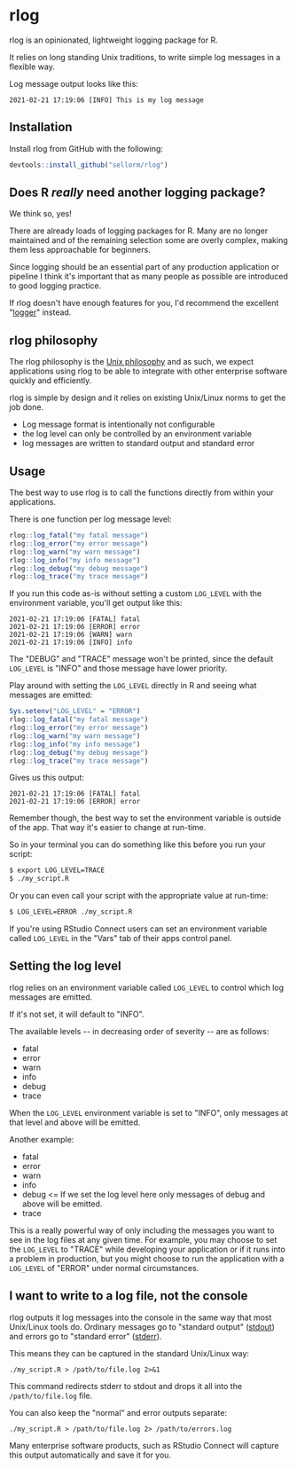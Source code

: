 # rlog

rlog is an opinionated, lightweight logging package for R.

It relies on long standing Unix traditions, to write simple log messages in a flexible way.

Log message output looks like this:

```
2021-02-21 17:19:06 [INFO] This is my log message
```

## Installation

Install rlog from GitHub with the following:

``` r
devtools::install_github("sellorm/rlog")
```

## Does R _really_ need another logging package?

We think so, yes!

There are already loads of logging packages for R. Many are no longer maintained and of the remaining selection some are overly complex, making them less approachable for beginners.

Since logging should be an essential part of any production application or pipeline I think it's important that as many people as possible are introduced to good logging practice.

If rlog doesn't have enough features for you, I'd recommend the excellent "[logger](https://cran.r-project.org/package=logger)" instead.

## rlog philosophy

The rlog philosophy is the [Unix philosophy](https://en.wikipedia.org/wiki/Unix_philosophy) and as such, we expect applications using rlog to be able to integrate with other enterprise software quickly and efficiently.

rlog is simple by design and it relies on existing Unix/Linux norms to get the job done.

* Log message format is intentionally not configurable
* the log level can only be controlled by an environment variable
* log messages are written to standard output and standard error

## Usage

The best way to use rlog is to call the functions directly from within your applications.

There is one function per log message level:

``` r
rlog::log_fatal("my fatal message")
rlog::log_error("my error message")
rlog::log_warn("my warn message")
rlog::log_info("my info message")
rlog::log_debug("my debug message")
rlog::log_trace("my trace message")
```

If you run this code as-is without setting a custom `LOG_LEVEL` with the environment variable, you'll get output like this:

```
2021-02-21 17:19:06 [FATAL] fatal
2021-02-21 17:19:06 [ERROR] error
2021-02-21 17:19:06 [WARN] warn
2021-02-21 17:19:06 [INFO] info
```

The "DEBUG" and "TRACE" message won't be printed, since the default `LOG_LEVEL` is "INFO" and those message have lower priority.

Play around with setting the `LOG_LEVEL` directly in R and seeing what messages are emitted:

``` r
Sys.setenv("LOG_LEVEL" = "ERROR")
rlog::log_fatal("my fatal message")
rlog::log_error("my error message")
rlog::log_warn("my warn message")
rlog::log_info("my info message")
rlog::log_debug("my debug message")
rlog::log_trace("my trace message")
```

Gives us this output:

```
2021-02-21 17:19:06 [FATAL] fatal
2021-02-21 17:19:06 [ERROR] error
```

Remember though, the best way to set the environment variable is outside of the app. That way it's easier to change at run-time.

So in your terminal you can do something like this before you run your script:

``` sh
$ export LOG_LEVEL=TRACE
$ ./my_script.R
```

Or you can even call your script with the appropriate value at run-time:

``` sh
$ LOG_LEVEL=ERROR ./my_script.R
```

If you're using RStudio Connect users can set an environment variable called `LOG_LEVEL` in the "Vars" tab of their apps control panel.

## Setting the log level

rlog relies on an environment variable called `LOG_LEVEL` to control which log messages are emitted.

If it's not set, it will default to "INFO".

The available levels -- in decreasing order of severity -- are as follows:

* fatal
* error
* warn
* info
* debug
* trace

When the `LOG_LEVEL` environment variable is set to "INFO", only messages at that level and above will be emitted.

Another example:

* fatal
* error
* warn 
* info
* debug <= If we set the log level here only messages of debug and above will be emitted.
* trace

This is a really powerful way of only including the messages you want to see in the log files at any given time. For example, you may choose to set the `LOG_LEVEL` to "TRACE" while developing your application or if it runs into a problem in production, but you might choose to run the application with a `LOG_LEVEL` of "ERROR" under normal circumstances.


## I want to write to a log file, not the console

rlog outputs it log messages into the console in the same way that most Unix/Linux tools do. Ordinary messages go to "standard output" ([stdout](https://en.wikipedia.org/wiki/Standard_streams#Standard_output_(stdout))) and errors go to "standard error" ([stderr](https://en.wikipedia.org/wiki/Standard_streams#Standard_error_(stderr))).

This means they can be captured in the standard Unix/Linux way:

```
./my_script.R > /path/to/file.log 2>&1
```

This command redirects stderr to stdout and drops it all into the `/path/to/file.log` file.

You can also keep the "normal" and error outputs separate:

```
./my_script.R > /path/to/file.log 2> /path/to/errors.log
```

Many enterprise software products, such as RStudio Connect will capture this output automatically and save it for you.
